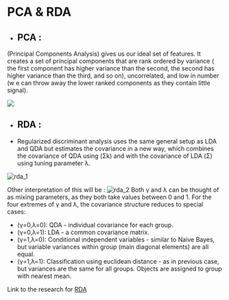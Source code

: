 # PCA & RDA
- ## PCA :
(Principal Components Analysis) gives us our ideal set of features. 
It creates a set of principal components that are rank ordered by variance (
the first component has higher variance than the second, the second has higher variance than the third, and so on), uncorrelated, and low in number (w
e can throw away the lower ranked components as they contain little signal).

![](https://miro.medium.com/max/1200/1*ba0XpZtJrgh7UpzWcIgZ1Q.jpeg)


- ## RDA :
-  Regularized discriminant analysis uses the same general setup as LDA and QDA but estimates the covariance in a new way, which combines the covariance of QDA using (Σk) and with the covariance of LDA (Σ) using tuning parameter λ.

![rda_1]()

Other interpretation of this will be :
![rda_2]()
Both γ and λ can be thought of as mixing parameters, as they both take values between 0 and 1. For the four extremes of γ and λ, the covariance structure reduces to special cases:
- (γ=0,λ=0): QDA - individual covariance for each group.
- (γ=0,λ=1): LDA - a common covariance matrix.
- (γ=1,λ=0): Conditional independent variables - similar to Naive Bayes, but variable variances within group (main diagonal elements) are all equal.
- (γ=1,λ=1): Classification using euclidean distance - as in previous case, but variances are the same for all groups. Objects are assigned to group with nearest mean.

Link to the research for [RDA](https://web.stanford.edu/~hastie/Papers/RDA-6.pdf)
